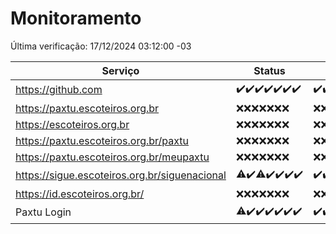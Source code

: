 # Monitoramento

Última verificação: 17/12/2024 03:12:00 -03

|Serviço|Status|Últimas 24h|
|---|---|---|
|https://github.com|<span title="2024-12-10: OK=23">✔️</span><span title="2024-12-11: OK=23">✔️</span><span title="2024-12-12: OK=23">✔️</span><span title="2024-12-13: OK=23">✔️</span><span title="2024-12-14: OK=23">✔️</span><span title="2024-12-15: OK=23">✔️</span><span title="2024-12-16: OK=5">✔️</span>|<span title="16/12/2024 03:13:00 -03 : 200">✔️</span><span title="16/12/2024 04:09:00 -03 : 200">✔️</span><span title="16/12/2024 05:13:00 -03 : 200">✔️</span><span title="16/12/2024 06:10:00 -03 : 200">✔️</span><span title="16/12/2024 07:10:00 -03 : 200">✔️</span><span title="16/12/2024 08:08:00 -03 : 200">✔️</span><span title="16/12/2024 09:17:00 -03 : 200">✔️</span><span title="16/12/2024 10:20:00 -03 : 200">✔️</span><span title="16/12/2024 11:08:00 -03 : 200">✔️</span><span title="16/12/2024 12:09:00 -03 : 200">✔️</span><span title="16/12/2024 13:11:00 -03 : 200">✔️</span><span title="16/12/2024 14:08:00 -03 : 200">✔️</span><span title="16/12/2024 15:12:00 -03 : 200">✔️</span><span title="16/12/2024 16:07:00 -03 : 200">✔️</span><span title="16/12/2024 17:10:00 -03 : 200">✔️</span><span title="16/12/2024 18:07:00 -03 : 200">✔️</span><span title="16/12/2024 19:07:00 -03 : 200">✔️</span><span title="16/12/2024 20:08:00 -03 : 200">✔️</span><span title="16/12/2024 21:44:00 -03 : 200">✔️</span><span title="16/12/2024 23:20:00 -03 : 200">✔️</span><span title="17/12/2024 00:26:00 -03 : 200">✔️</span><span title="17/12/2024 01:11:00 -03 : 200">✔️</span><span title="17/12/2024 02:09:00 -03 : 200">✔️</span><span title="17/12/2024 03:12:00 -03 : 200">✔️</span>|
|https://paxtu.escoteiros.org.br|<span title="2024-12-10: Falhas=23">❌</span><span title="2024-12-11: Falhas=23">❌</span><span title="2024-12-12: Falhas=23">❌</span><span title="2024-12-13: Falhas=23">❌</span><span title="2024-12-14: Falhas=23">❌</span><span title="2024-12-15: Falhas=23">❌</span><span title="2024-12-16: Falhas=5">❌</span>|<span title="16/12/2024 03:13:00 -03 : 403">❌</span><span title="16/12/2024 04:09:00 -03 : 403">❌</span><span title="16/12/2024 05:13:00 -03 : 403">❌</span><span title="16/12/2024 06:10:00 -03 : 403">❌</span><span title="16/12/2024 07:10:00 -03 : 403">❌</span><span title="16/12/2024 08:08:00 -03 : 403">❌</span><span title="16/12/2024 09:17:00 -03 : 403">❌</span><span title="16/12/2024 10:20:00 -03 : 403">❌</span><span title="16/12/2024 11:08:00 -03 : 403">❌</span><span title="16/12/2024 12:09:00 -03 : 403">❌</span><span title="16/12/2024 13:11:00 -03 : 403">❌</span><span title="16/12/2024 14:08:00 -03 : 403">❌</span><span title="16/12/2024 15:12:00 -03 : 403">❌</span><span title="16/12/2024 16:07:00 -03 : 403">❌</span><span title="16/12/2024 17:10:00 -03 : 403">❌</span><span title="16/12/2024 18:07:00 -03 : 403">❌</span><span title="16/12/2024 19:07:00 -03 : 403">❌</span><span title="16/12/2024 20:08:00 -03 : 403">❌</span><span title="16/12/2024 21:44:00 -03 : 403">❌</span><span title="16/12/2024 23:20:00 -03 : 403">❌</span><span title="17/12/2024 00:26:00 -03 : 403">❌</span><span title="17/12/2024 01:11:00 -03 : 403">❌</span><span title="17/12/2024 02:09:00 -03 : 403">❌</span><span title="17/12/2024 03:12:00 -03 : 403">❌</span>|
|https://escoteiros.org.br|<span title="2024-12-10: Falhas=23">❌</span><span title="2024-12-11: Falhas=23">❌</span><span title="2024-12-12: Falhas=23">❌</span><span title="2024-12-13: Falhas=23">❌</span><span title="2024-12-14: Falhas=23">❌</span><span title="2024-12-15: Falhas=23">❌</span><span title="2024-12-16: Falhas=5">❌</span>|<span title="16/12/2024 03:13:00 -03 : 403">❌</span><span title="16/12/2024 04:09:00 -03 : 403">❌</span><span title="16/12/2024 05:13:00 -03 : 403">❌</span><span title="16/12/2024 06:10:00 -03 : 403">❌</span><span title="16/12/2024 07:10:00 -03 : 403">❌</span><span title="16/12/2024 08:08:00 -03 : 403">❌</span><span title="16/12/2024 09:17:00 -03 : 403">❌</span><span title="16/12/2024 10:20:00 -03 : 403">❌</span><span title="16/12/2024 11:08:00 -03 : 403">❌</span><span title="16/12/2024 12:09:00 -03 : 403">❌</span><span title="16/12/2024 13:11:00 -03 : 403">❌</span><span title="16/12/2024 14:08:00 -03 : 403">❌</span><span title="16/12/2024 15:12:00 -03 : 403">❌</span><span title="16/12/2024 16:07:00 -03 : 403">❌</span><span title="16/12/2024 17:10:00 -03 : 403">❌</span><span title="16/12/2024 18:07:00 -03 : 403">❌</span><span title="16/12/2024 19:07:00 -03 : 403">❌</span><span title="16/12/2024 20:08:00 -03 : 403">❌</span><span title="16/12/2024 21:44:00 -03 : 403">❌</span><span title="16/12/2024 23:20:00 -03 : 403">❌</span><span title="17/12/2024 00:26:00 -03 : 403">❌</span><span title="17/12/2024 01:11:00 -03 : 403">❌</span><span title="17/12/2024 02:09:00 -03 : 403">❌</span><span title="17/12/2024 03:12:00 -03 : 403">❌</span>|
|https://paxtu.escoteiros.org.br/paxtu|<span title="2024-12-10: Falhas=23">❌</span><span title="2024-12-11: Falhas=23">❌</span><span title="2024-12-12: Falhas=23">❌</span><span title="2024-12-13: Falhas=23">❌</span><span title="2024-12-14: Falhas=23">❌</span><span title="2024-12-15: Falhas=23">❌</span><span title="2024-12-16: Falhas=5">❌</span>|<span title="16/12/2024 03:13:00 -03 : 403">❌</span><span title="16/12/2024 04:09:00 -03 : 403">❌</span><span title="16/12/2024 05:13:00 -03 : 403">❌</span><span title="16/12/2024 06:10:00 -03 : 403">❌</span><span title="16/12/2024 07:10:00 -03 : 403">❌</span><span title="16/12/2024 08:08:00 -03 : 403">❌</span><span title="16/12/2024 09:17:00 -03 : 403">❌</span><span title="16/12/2024 10:20:00 -03 : 403">❌</span><span title="16/12/2024 11:08:00 -03 : 403">❌</span><span title="16/12/2024 12:09:00 -03 : 403">❌</span><span title="16/12/2024 13:11:00 -03 : 403">❌</span><span title="16/12/2024 14:08:00 -03 : 403">❌</span><span title="16/12/2024 15:12:00 -03 : 403">❌</span><span title="16/12/2024 16:07:00 -03 : 403">❌</span><span title="16/12/2024 17:10:00 -03 : 403">❌</span><span title="16/12/2024 18:07:00 -03 : 403">❌</span><span title="16/12/2024 19:07:00 -03 : 403">❌</span><span title="16/12/2024 20:08:00 -03 : 403">❌</span><span title="16/12/2024 21:44:00 -03 : 403">❌</span><span title="16/12/2024 23:20:00 -03 : 403">❌</span><span title="17/12/2024 00:26:00 -03 : 403">❌</span><span title="17/12/2024 01:11:00 -03 : 403">❌</span><span title="17/12/2024 02:09:00 -03 : 403">❌</span><span title="17/12/2024 03:12:00 -03 : 403">❌</span>|
|https://paxtu.escoteiros.org.br/meupaxtu|<span title="2024-12-10: Falhas=23">❌</span><span title="2024-12-11: Falhas=23">❌</span><span title="2024-12-12: Falhas=23">❌</span><span title="2024-12-13: Falhas=23">❌</span><span title="2024-12-14: Falhas=23">❌</span><span title="2024-12-15: Falhas=23">❌</span><span title="2024-12-16: Falhas=5">❌</span>|<span title="16/12/2024 03:13:00 -03 : 403">❌</span><span title="16/12/2024 04:09:00 -03 : 403">❌</span><span title="16/12/2024 05:13:00 -03 : 403">❌</span><span title="16/12/2024 06:10:00 -03 : 403">❌</span><span title="16/12/2024 07:10:00 -03 : 403">❌</span><span title="16/12/2024 08:08:00 -03 : 403">❌</span><span title="16/12/2024 09:17:00 -03 : 403">❌</span><span title="16/12/2024 10:20:00 -03 : 403">❌</span><span title="16/12/2024 11:08:00 -03 : 403">❌</span><span title="16/12/2024 12:09:00 -03 : 403">❌</span><span title="16/12/2024 13:11:00 -03 : 403">❌</span><span title="16/12/2024 14:08:00 -03 : 403">❌</span><span title="16/12/2024 15:12:00 -03 : 403">❌</span><span title="16/12/2024 16:07:00 -03 : 403">❌</span><span title="16/12/2024 17:10:00 -03 : 403">❌</span><span title="16/12/2024 18:07:00 -03 : 403">❌</span><span title="16/12/2024 19:07:00 -03 : 403">❌</span><span title="16/12/2024 20:08:00 -03 : 403">❌</span><span title="16/12/2024 21:44:00 -03 : 403">❌</span><span title="16/12/2024 23:20:00 -03 : 403">❌</span><span title="17/12/2024 00:26:00 -03 : 403">❌</span><span title="17/12/2024 01:11:00 -03 : 403">❌</span><span title="17/12/2024 02:09:00 -03 : 403">❌</span><span title="17/12/2024 03:12:00 -03 : 403">❌</span>|
|https://sigue.escoteiros.org.br/siguenacional|<span title="2024-12-10: OK=22, Falhas=1">⚠️</span><span title="2024-12-11: OK=23">✔️</span><span title="2024-12-12: OK=21, Falhas=2">⚠️</span><span title="2024-12-13: OK=23">✔️</span><span title="2024-12-14: OK=23">✔️</span><span title="2024-12-15: OK=23">✔️</span><span title="2024-12-16: OK=5">✔️</span>|<span title="16/12/2024 03:13:00 -03 : 200">✔️</span><span title="16/12/2024 04:09:00 -03 : 200">✔️</span><span title="16/12/2024 05:13:00 -03 : 200">✔️</span><span title="16/12/2024 06:10:00 -03 : 200">✔️</span><span title="16/12/2024 07:10:00 -03 : 200">✔️</span><span title="16/12/2024 08:08:00 -03 : 200">✔️</span><span title="16/12/2024 09:17:00 -03 : 200">✔️</span><span title="16/12/2024 10:20:00 -03 : 200">✔️</span><span title="16/12/2024 11:08:00 -03 : 200">✔️</span><span title="16/12/2024 12:09:00 -03 : 200">✔️</span><span title="16/12/2024 13:11:00 -03 : 200">✔️</span><span title="16/12/2024 14:08:00 -03 : 200">✔️</span><span title="16/12/2024 15:12:00 -03 : 200">✔️</span><span title="16/12/2024 16:07:00 -03 : 200">✔️</span><span title="16/12/2024 17:10:00 -03 : 200">✔️</span><span title="16/12/2024 18:07:00 -03 : 200">✔️</span><span title="16/12/2024 19:07:00 -03 : 200">✔️</span><span title="16/12/2024 20:08:00 -03 : 200">✔️</span><span title="16/12/2024 21:44:00 -03 : 200">✔️</span><span title="16/12/2024 23:20:00 -03 : 200">✔️</span><span title="17/12/2024 00:26:00 -03 : 200">✔️</span><span title="17/12/2024 01:11:00 -03 : 200">✔️</span><span title="17/12/2024 02:09:00 -03 : 200">✔️</span><span title="17/12/2024 03:12:00 -03 : 200">✔️</span>|
|https://id.escoteiros.org.br/|<span title="2024-12-10: Falhas=23">❌</span><span title="2024-12-11: Falhas=23">❌</span><span title="2024-12-12: Falhas=23">❌</span><span title="2024-12-13: Falhas=23">❌</span><span title="2024-12-14: Falhas=23">❌</span><span title="2024-12-15: Falhas=23">❌</span><span title="2024-12-16: Falhas=5">❌</span>|<span title="16/12/2024 03:13:00 -03 : 403">❌</span><span title="16/12/2024 04:09:00 -03 : 403">❌</span><span title="16/12/2024 05:13:00 -03 : 403">❌</span><span title="16/12/2024 06:10:00 -03 : 403">❌</span><span title="16/12/2024 07:10:00 -03 : 403">❌</span><span title="16/12/2024 08:08:00 -03 : 403">❌</span><span title="16/12/2024 09:17:00 -03 : 403">❌</span><span title="16/12/2024 10:20:00 -03 : 403">❌</span><span title="16/12/2024 11:08:00 -03 : 403">❌</span><span title="16/12/2024 12:09:00 -03 : 403">❌</span><span title="16/12/2024 13:11:00 -03 : 403">❌</span><span title="16/12/2024 14:08:00 -03 : 403">❌</span><span title="16/12/2024 15:12:00 -03 : 403">❌</span><span title="16/12/2024 16:07:00 -03 : 403">❌</span><span title="16/12/2024 17:10:00 -03 : 403">❌</span><span title="16/12/2024 18:07:00 -03 : 403">❌</span><span title="16/12/2024 19:07:00 -03 : 403">❌</span><span title="16/12/2024 20:08:00 -03 : 403">❌</span><span title="16/12/2024 21:44:00 -03 : 403">❌</span><span title="16/12/2024 23:20:00 -03 : 403">❌</span><span title="17/12/2024 00:26:00 -03 : 403">❌</span><span title="17/12/2024 01:11:00 -03 : 403">❌</span><span title="17/12/2024 02:09:00 -03 : 403">❌</span><span title="17/12/2024 03:12:00 -03 : 403">❌</span>|
|Paxtu Login|<span title="2024-12-10: OK=22, Falhas=1">⚠️</span><span title="2024-12-11: OK=23">✔️</span><span title="2024-12-12: OK=23">✔️</span><span title="2024-12-13: OK=23">✔️</span><span title="2024-12-14: OK=23">✔️</span><span title="2024-12-15: OK=23">✔️</span><span title="2024-12-16: OK=5">✔️</span>|<span title="16/12/2024 03:13:00 -03 : 200">✔️</span><span title="16/12/2024 04:09:00 -03 : 200">✔️</span><span title="16/12/2024 05:13:00 -03 : 200">✔️</span><span title="16/12/2024 06:10:00 -03 : 200">✔️</span><span title="16/12/2024 07:10:00 -03 : 200">✔️</span><span title="16/12/2024 08:08:00 -03 : 200">✔️</span><span title="16/12/2024 09:17:00 -03 : 200">✔️</span><span title="16/12/2024 10:20:00 -03 : 200">✔️</span><span title="16/12/2024 11:08:00 -03 : 200">✔️</span><span title="16/12/2024 12:09:00 -03 : 200">✔️</span><span title="16/12/2024 13:11:00 -03 : 200">✔️</span><span title="16/12/2024 14:08:00 -03 : 200">✔️</span><span title="16/12/2024 15:12:00 -03 : 200">✔️</span><span title="16/12/2024 16:07:00 -03 : 200">✔️</span><span title="16/12/2024 17:10:00 -03 : 200">✔️</span><span title="16/12/2024 18:07:00 -03 : 200">✔️</span><span title="16/12/2024 19:07:00 -03 : 200">✔️</span><span title="16/12/2024 20:08:00 -03 : 200">✔️</span><span title="16/12/2024 21:44:00 -03 : 200">✔️</span><span title="16/12/2024 23:20:00 -03 : 200">✔️</span><span title="17/12/2024 00:26:00 -03 : 200">✔️</span><span title="17/12/2024 01:11:00 -03 : 200">✔️</span><span title="17/12/2024 02:09:00 -03 : 200">✔️</span><span title="17/12/2024 03:12:00 -03 : 200">✔️</span>|
